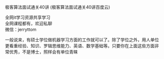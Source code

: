 极客算法面试通关40讲 (极客算法面试通关40讲百度云)

全网it学习资源共享学习<br>全网课程都有，欢迎私聊<br>微信：jerryttom<br>

一般说来，有硕士学位做机器学习方面的工作就可以了。除了学位之外，用人单位更看重经验、知识、罗辑思维能力、英语、数学基础等。只要你在上面这些方面非常优秀，不是博士，照样会有单位青睐